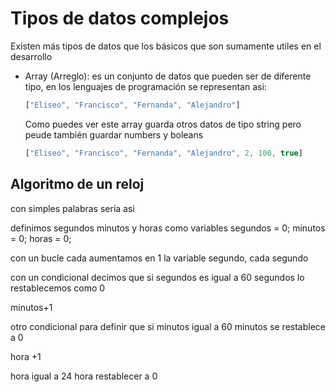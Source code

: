 # Tipos de datos complejos 

Existen más tipos de datos que los básicos que son sumamente utiles en el desarrollo

- Array (Arreglo): es un conjunto de datos que pueden ser de diferente tipo, en los lenguajes de programación se representan asi:

  ```js
  ["Eliseo", "Francisco", "Fernanda", "Alejandro"]
  ```
  
  Como puedes ver este array guarda otros datos de tipo string pero peude también guardar numbers y boleans

  ```js
  ["Eliseo", "Francisco", "Fernanda", "Alejandro", 2, 100, true]
  ```
## Algoritmo de un reloj
con simples palabras sería asi 

definimos segundos minutos y horas como variables
segundos = 0; minutos = 0; horas = 0;

con un bucle cada aumentamos en 1 la variable segundo, cada segundo 

con un condicional decimos que si segundos es igual a 60 segundos lo restablecemos como 0

minutos+1

otro condicional para definir que si minutos igual a 60 minutos se restablece a 0

hora +1

hora igual a 24 hora restablecer a 0